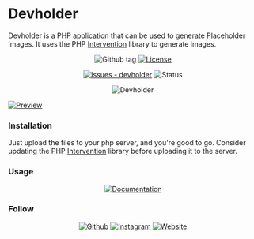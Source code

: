 # Devholder


Devholder is a PHP application that can be used to generate Placeholder images. It uses the PHP [Intervention](https://github.com/Intervention/image) library to generate images.

<div align="center">
     
![Github tag](https://github.com/codersikarwar/devholder/actions/workflows/php.yml/badge.svg)
[![License](https://img.shields.io/badge/License-GPL%203.0-blue)](#license)

[![issues - devholder](https://img.shields.io/github/issues/codersikarwar/devholder)](https://github.com/codersikarwar/devholder/issues)
![Status](https://img.shields.io/badge/Maintained%3F-yes-green.svg)

![Devholder](https://codersikarwar.github.io/devholder/assets/favicon/icon.png)

</div>




[![Preview](https://img.shields.io/badge/Live-Preview-informational?logo=&style=for-the-badge&logoColor=333333&color=FFA116&labelColor=383838)](https://devholder.us.to)


### Installation

Just upload the files to your php server, and you're good to go. Consider updating the PHP [Intervention](https://github.com/Intervention/image) library before uploading it to the server.
     
### Usage

<div align="center">

 [![Documentation](https://img.shields.io/badge/View-Documentation-informational?logo=&style=for-the-badge&logoColor=333333&color=008575&labelColor=383838)](https://codersikarwar.github.io/devholder)

</div>


### Follow
     
<div align="center">
     
[![Github](https://img.shields.io/badge/codersikarwar-383838?style=for-the-badge&logo=github&logoColor=white)](https://github.com/codersikarwar)
[![Instagram](https://img.shields.io/badge/bhoopendra.here-E4405F?style=for-the-badge&logo=instagram&logoColor=white)](https://instagram.com/bhoopendra.here)
[![Website](https://img.shields.io/badge/-Visit%20Website-008575?style=for-the-badge&logo=rss&logoColor=white)](https://codersikarwar.us.to)

</div>
